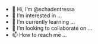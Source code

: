 - 👋 Hi, I’m @schadentressa
- 👀 I’m interested in ...
- 🌱 I’m currently learning ...
- 💞️ I’m looking to collaborate on ...
- 📫 How to reach me ...

<!---
schadentressa/schadentressa is a ✨ special ✨ repository because its `README.md` (this file) appears on your GitHub profile.
You can click the Preview link to take a look at your changes.
--->
